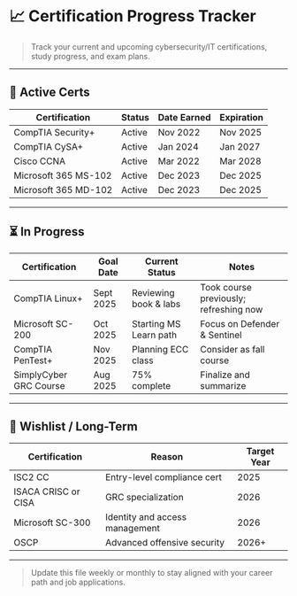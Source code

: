 # 📈 Certification Progress Tracker

> Track your current and upcoming cybersecurity/IT certifications, study progress, and exam plans.

---

## 🔢 Active Certs
| Certification             | Status   | Date Earned | Expiration |
|--------------------------|----------|-------------|------------|
| CompTIA Security+        | Active   | Nov 2022    | Nov 2025   |
| CompTIA CySA+            | Active   | Jan 2024    | Jan 2027   |
| Cisco CCNA               | Active   | Mar 2022    | Mar 2028   |
| Microsoft 365 MS-102     | Active   | Dec 2023    | Dec 2025   |
| Microsoft 365 MD-102     | Active   | Dec 2023    | Dec 2025   |

---

## ⏳ In Progress
| Certification             | Goal Date | Current Status          | Notes                             |
|--------------------------|-----------|--------------------------|-----------------------------------|
| CompTIA Linux+           | Sept 2025 | Reviewing book & labs    | Took course previously; refreshing now |
| Microsoft SC-200         | Oct 2025  | Starting MS Learn path   | Focus on Defender & Sentinel      |
| CompTIA PenTest+         | Nov 2025  | Planning ECC class       | Consider as fall course           |
| SimplyCyber GRC Course   | Aug 2025  | 75% complete             | Finalize and summarize            |

---

## 🌟 Wishlist / Long-Term
| Certification             | Reason                           | Target Year |
|--------------------------|----------------------------------|-------------|
| ISC2 CC                  | Entry-level compliance cert      | 2025        |
| ISACA CRISC or CISA      | GRC specialization               | 2026        |
| Microsoft SC-300         | Identity and access management   | 2026        |
| OSCP                     | Advanced offensive security      | 2026+       |

---

> Update this file weekly or monthly to stay aligned with your career path and job applications.
